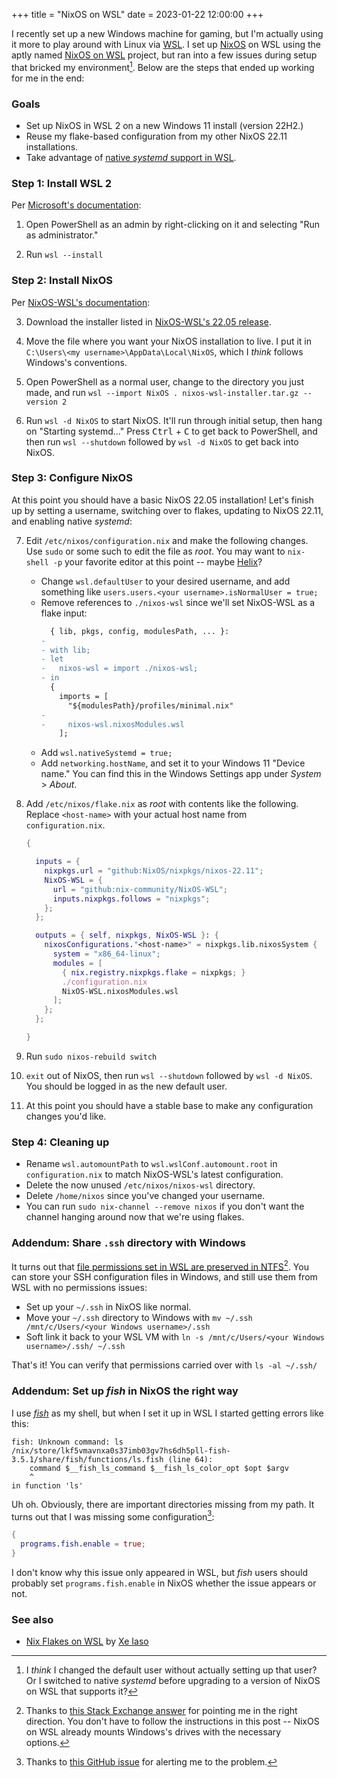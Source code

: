 +++
title = "NixOS on WSL"
date = 2023-01-22 12:00:00
+++

<span class="caps">I recently</span> set up a new Windows machine for gaming, but I'm actually using it more to play around with Linux via [WSL].
I set up [NixOS] on WSL using the aptly named [NixOS on WSL] project, but ran into a few issues during setup that
bricked my environment[^wsl-brick]. Below are the steps that ended up working for me in the end:

[WSL]: https://learn.microsoft.com/en-us/windows/wsl/about
[NixOS]: https://nixos.org/
[NixOS on WSL]: https://github.com/nix-community/NixOS-WSL

### Goals

- Set up NixOS in WSL 2 on a new Windows 11 install (version 22H2.)
- Reuse my flake-based configuration from my other NixOS 22.11 installations.
- Take advantage of [native _systemd_ support in WSL].

[native _systemd_ support in WSL]: https://devblogs.microsoft.com/commandline/systemd-support-is-now-available-in-wsl/

### Step 1: Install WSL 2

Per [Microsoft's documentation]:

 1. Open PowerShell as an admin by right-clicking on it and selecting "Run as administrator."

 2. Run `wsl --install`

[Microsoft's documentation]: https://learn.microsoft.com/en-us/windows/wsl/install#install-wsl-command

### Step 2: Install NixOS

Per [NixOS-WSL's documentation]:

 3. Download the installer listed in [NixOS-WSL's 22.05 release].

 4. Move the file where you want your NixOS installation to live. I put it in
    `C:\Users\<my username>\AppData\Local\NixOS`, which I _think_ follows Windows's conventions.

 5. Open PowerShell as a normal user, change to the directory you just made, and run
    `wsl --import NixOS . nixos-wsl-installer.tar.gz --version 2`

 6. Run `wsl -d NixOS` to start NixOS. It'll run through initial setup, then hang on "Starting systemd..." Press
    <kbd>Ctrl</kbd> + <kbd>C</kbd> to get back to PowerShell, and then run `wsl --shutdown` followed by `wsl -d NixOS`
    to get back into NixOS.

[NixOS-WSL's documentation]: https://github.com/nix-community/NixOS-WSL#quick-start
[NixOS-WSL's 22.05 release]: https://github.com/nix-community/NixOS-WSL/releases/tag/22.05-5c211b47

### Step 3: Configure NixOS

At this point you should have a basic NixOS 22.05 installation! Let's finish up by setting a username, switching over to
flakes, updating to NixOS 22.11, and enabling native _systemd_:

 7. Edit `/etc/nixos/configuration.nix` and make the following changes. Use `sudo` or some such to edit the file as
    _root_. You may want to `nix-shell -p` your favorite editor at this point -- maybe [Helix]?
    - Change `wsl.defaultUser` to your desired username, and add something like
      `users.users.<your username>.isNormalUser = true;`
    - Remove references to `./nixos-wsl` since we'll set NixOS-WSL as a flake input:
      ```diff
        { lib, pkgs, config, modulesPath, ... }:
      -
      - with lib;
      - let
      -   nixos-wsl = import ./nixos-wsl;
      - in
        {
          imports = [
            "${modulesPath}/profiles/minimal.nix"
      -
      -     nixos-wsl.nixosModules.wsl
          ];
      ```
    - Add `wsl.nativeSystemd = true;`
    - Add `networking.hostName`, and set it to your Windows 11 "Device name." You can find this in the Windows Settings
      app under _System_ > _About_.

 8. Add `/etc/nixos/flake.nix` as _root_ with contents like the following. Replace `<host-name>` with your actual host
    name from `configuration.nix`.

    ```nix
    {

      inputs = {
        nixpkgs.url = "github:NixOS/nixpkgs/nixos-22.11";
        NixOS-WSL = {
          url = "github:nix-community/NixOS-WSL";
          inputs.nixpkgs.follows = "nixpkgs";
        };
      };

      outputs = { self, nixpkgs, NixOS-WSL }: {
        nixosConfigurations."<host-name>" = nixpkgs.lib.nixosSystem {
          system = "x86_64-linux";
          modules = [
            { nix.registry.nixpkgs.flake = nixpkgs; }
            ./configuration.nix
            NixOS-WSL.nixosModules.wsl
          ];
        };
      };

    }
    ```

 9. Run `sudo nixos-rebuild switch`

10. `exit` out of NixOS, then run `wsl --shutdown` followed by `wsl -d NixOS`. You should be logged in as the new
    default user.

11. At this point you should have a stable base to make any configuration changes you'd like.

[Helix]: https://helix-editor.com/

### Step 4: Cleaning up

- Rename `wsl.automountPath` to `wsl.wslConf.automount.root` in `configuration.nix` to match NixOS-WSL's latest
  configuration.
- Delete the now unused `/etc/nixos/nixos-wsl` directory.
- Delete `/home/nixos` since you've changed your username.
- You can run `sudo nix-channel --remove nixos` if you don't want the channel hanging around now that we're using
  flakes.

### Addendum: Share `.ssh` directory with Windows

It turns out that [file permissions set in WSL are preserved in NTFS][][^fs-perm-wsl-ntfs]. You can store your SSH
configuration files in Windows, and still use them from WSL with no permissions issues:

- Set up your `~/.ssh` in NixOS like normal.
- Move your `~/.ssh` directory to Windows with `mv ~/.ssh /mnt/c/Users/<your Windows username>/.ssh`
- Soft link it back to your WSL VM with `ln -s /mnt/c/Users/<your Windows username>/.ssh/ ~/.ssh`

That's it! You can verify that permissions carried over with `ls -al ~/.ssh/`

[file permissions set in WSL are preserved in NTFS]: https://learn.microsoft.com/en-us/windows/wsl/file-permissions

### Addendum: Set up _fish_ in NixOS the right way

I use [_fish_] as my shell, but when I set it up in WSL I started getting errors like this:

```text
fish: Unknown command: ls
/nix/store/lkf5vmavnxa0s37imb03gv7hs6dh5pll-fish-3.5.1/share/fish/functions/ls.fish (line 64):
    command $__fish_ls_command $__fish_ls_color_opt $opt $argv
    ^
in function 'ls'
```

Uh oh. Obviously, there are important directories missing from my path. It turns out that I was missing some
configuration[^fish-path-missing]:

```nix
{
  programs.fish.enable = true;
}
```

I don't know why this issue only appeared in WSL, but _fish_ users should probably set `programs.fish.enable` in NixOS
whether the issue appears or not.

[_fish_]: https://fishshell.com/

### See also

- [Nix Flakes on WSL](https://xeiaso.net/blog/nix-flakes-4-wsl-2022-05-01) by [Xe Iaso](https://xeiaso.net/)



[^wsl-brick]: I _think_ I changed the default user without actually setting up that user? Or I switched to native
_systemd_ before upgrading to a version of NixOS on WSL that supports it?

[^fs-perm-wsl-ntfs]: Thanks to [this Stack Exchange answer](https://superuser.com/a/1334839) for pointing me in the
right direction. You don't have to follow the instructions in this post -- NixOS on WSL already mounts Windows's drives
with the necessary options.

[^fish-path-missing]: Thanks to [this GitHub issue](https://github.com/nix-community/NixOS-WSL/issues/192) for alerting
me to the problem.
